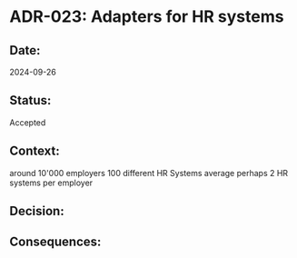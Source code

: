 # ADR-023: Adapters for HR systems

## Date:
2024-09-26

## Status:
Accepted

## Context:
around 10'000 employers
100 different HR Systems
average perhaps 2 HR systems per employer

## Decision:

## Consequences:
